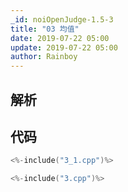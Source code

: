 ```yaml
---
_id: noiOpenJudge-1.5-3
title: "03 均值"
date: 2019-07-22 05:00
update: 2019-07-22 05:00
author: Rainboy
---
```


## 解析

## 代码

```c
<%-include("3_1.cpp")%>
```

```c
<%-include("3.cpp")%>
```

